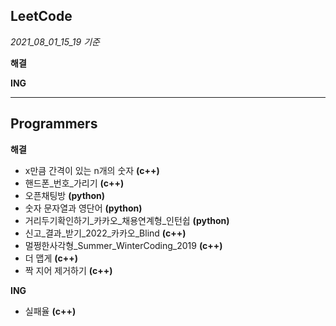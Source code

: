 ## LeetCode

*2021_08_01_15_19 기준*

**해결**


**ING**

---
## Programmers

**해결**

* x만큼 간격이 있는 n개의 숫자 **(c++)**
* 핸드폰_번호_가리기 **(c++)**
* 오픈채팅방 **(python)**
* 숫자 문자열과 영단어 **(python)**
* 거리두기확인하기_카카오_채용연계형_인턴쉽 **(python)**
* 신고_결과_받기_2022_카카오_Blind **(c++)**
* 멀쩡한사각형_Summer_WinterCoding_2019 **(c++)**
* 더 맵게 **(c++)**
* 짝 지어 제거하기 **(c++)**

**ING**
* 실패율 **(c++)**

